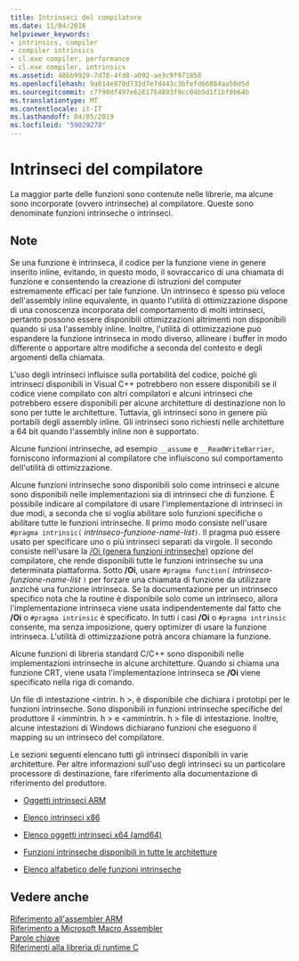 ```yaml
---
title: Intrinseci del compilatore
ms.date: 11/04/2016
helpviewer_keywords:
- intrinsics, compiler
- compiler intrinsics
- cl.exe compiler, performance
- cl.exe compiler, intrinsics
ms.assetid: 48bb9929-7d78-4fd8-a092-ae3c9f971858
ms.openlocfilehash: 9a014e870d731d7e7d443c3bfefd66884aa50d5d
ms.sourcegitcommit: c7f90df497e6261764893f9cc04b5d1f1bf0b64b
ms.translationtype: MT
ms.contentlocale: it-IT
ms.lasthandoff: 04/05/2019
ms.locfileid: "59029278"
---
```

# <a name="compiler-intrinsics"></a>Intrinseci del compilatore

La maggior parte delle funzioni sono contenute nelle librerie, ma alcune sono incorporate (ovvero intrinseche) al compilatore. Queste sono denominate funzioni intrinseche o intrinseci.

## <a name="remarks"></a>Note

Se una funzione è intrinseca, il codice per la funzione viene in genere inserito inline, evitando, in questo modo, il sovraccarico di una chiamata di funzione e consentendo la creazione di istruzioni del computer estremamente efficaci per tale funzione. Un intrinseco è spesso più veloce dell'assembly inline equivalente, in quanto l'utilità di ottimizzazione dispone di una conoscenza incorporata del comportamento di molti intrinseci, pertanto possono essere disponibili ottimizzazioni altrimenti non disponibili quando si usa l'assembly inline. Inoltre, l'utilità di ottimizzazione può espandere la funzione intrinseca in modo diverso, allineare i buffer in modo differente o apportare altre modifiche a seconda del contesto e degli argomenti della chiamata.

L'uso degli intrinseci influisce sulla portabilità del codice, poiché gli intrinseci disponibili in Visual C++ potrebbero non essere disponibili se il codice viene compilato con altri compilatori e alcuni intrinseci che potrebbero essere disponibili per alcune architetture di destinazione non lo sono per tutte le architetture. Tuttavia, gli intrinseci sono in genere più portabili degli assembly inline. Gli intrinseci sono richiesti nelle architetture a 64 bit quando l'assembly inline non è supportato.

Alcune funzioni intrinseche, ad esempio `__assume` e `__ReadWriteBarrier`, forniscono informazioni al compilatore che influiscono sul comportamento dell'utilità di ottimizzazione.

Alcune funzioni intrinseche sono disponibili solo come intrinseci e alcune sono disponibili nelle implementazioni sia di intrinseci che di funzione. È possibile indicare al compilatore di usare l'implementazione di intrinseci in due modi, a seconda che si voglia abilitare solo funzioni specifiche o abilitare tutte le funzioni intrinseche. Il primo modo consiste nell'usare `#pragma intrinsic(` *intrinseco-funzione-name-list*`)`. Il pragma può essere usato per specificare uno o più intrinseci separati da virgole. Il secondo consiste nell'usare la [/Oi (genera funzioni intrinseche)](../build/reference/oi-generate-intrinsic-functions.md) opzione del compilatore, che rende disponibili tutte le funzioni intrinseche su una determinata piattaforma. Sotto **/Oi**, usare `#pragma function(` *intrinseco-funzione-name-list* `)` per forzare una chiamata di funzione da utilizzare anziché una funzione intrinseca. Se la documentazione per un intrinseco specifico nota che la routine è disponibile solo come un intrinseco, allora l'implementazione intrinseca viene usata indipendentemente dal fatto che **/Oi** o `#pragma intrinsic` è specificato. In tutti i casi **/Oi** o `#pragma intrinsic` consente, ma senza imposizione, query optimizer di usare la funzione intrinseca. L'utilità di ottimizzazione potrà ancora chiamare la funzione.

Alcune funzioni di libreria standard C/C++ sono disponibili nelle implementazioni intrinseche in alcune architetture. Quando si chiama una funzione CRT, viene usata l'implementazione intrinseca se **/Oi** viene specificato nella riga di comando.

Un file di intestazione \<intrin. h >, è disponibile che dichiara i prototipi per le funzioni intrinseche. Sono disponibili in funzioni intrinseche specifiche del produttore il \<immintrin. h > e \<ammintrin. h > file di intestazione. Inoltre, alcune intestazioni di Windows dichiarano funzioni che eseguono il mapping su un intrinseco del compilatore.

Le sezioni seguenti elencano tutti gli intrinseci disponibili in varie architetture. Per altre informazioni sull'uso degli intrinseci su un particolare processore di destinazione, fare riferimento alla documentazione di riferimento del produttore.

- [Oggetti intrinseci ARM](../intrinsics/arm-intrinsics.md)

- [Elenco intrinseci x86](../intrinsics/x86-intrinsics-list.md)

- [Elenco oggetti intrinseci x64 (amd64)](../intrinsics/x64-amd64-intrinsics-list.md)

- [Funzioni intrinseche disponibili in tutte le architetture](../intrinsics/intrinsics-available-on-all-architectures.md)

- [Elenco alfabetico delle funzioni intrinseche](../intrinsics/alphabetical-listing-of-intrinsic-functions.md)

## <a name="see-also"></a>Vedere anche

[Riferimento all'assembler ARM](../assembler/arm/arm-assembler-reference.md)<br/>
[Riferimento a Microsoft Macro Assembler](../assembler/masm/microsoft-macro-assembler-reference.md)<br/>
[Parole chiave](../cpp/keywords-cpp.md)<br/>
[Riferimenti alla libreria di runtime C](../c-runtime-library/c-run-time-library-reference.md)